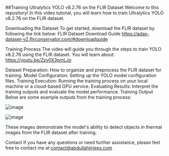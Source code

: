 ##Training Ultralytics YOLO v8.2.76 on the FLIR Dataset
Welcome to this repository! In this video tutorial, you will learn how to train Ultralytics YOLO v8.2.76 on the FLIR dataset.

Downloading the Dataset
To get started, download the FLIR dataset by following the link below:
FLIR Dataset Download Guide https://adas-dataset-v2.flirconservator.com/#downloadguide

Training Process
The video will guide you through the steps to train YOLO v8.2.76 using the FLIR dataset. You will learn about:
https://youtu.be/Zzv0X3pmLJo

Dataset Preparation: How to organize and preprocess the FLIR dataset for training.
Model Configuration: Setting up the YOLO model configuration files.
Training Execution: Running the training process on your local machine or a cloud-based GPU service.
Evaluating Results: Interpret the training outputs and evaluate the model performance.
Training Output
Below are some example outputs from the training process:

![image](https://github.com/user-attachments/assets/4eb95d3a-0857-4ed3-9162-910c2c93c62a)

![image](https://github.com/user-attachments/assets/b9f7961d-aab3-46c1-b945-d4cc749e1fde)

These images demonstrate the model's ability to detect objects in thermal images from the FLIR dataset after training.

Contact
If you have any questions or need further assistance, please feel free to contact me at contact@abdullahjirjees.com
